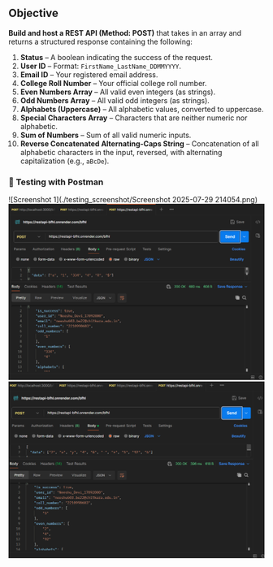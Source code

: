 ## Objective

**Build and host a REST API (Method: POST)** that takes in an array and returns a structured response containing the following:

1. **Status** – A boolean indicating the success of the request.  
2. **User ID** – Format: `FirstName_LastName_DDMMYYYY`.  
3. **Email ID** – Your registered email address.  
4. **College Roll Number** – Your official college roll number.  
5. **Even Numbers Array** – All valid even integers (as strings).  
6. **Odd Numbers Array** – All valid odd integers (as strings).  
7. **Alphabets (Uppercase)** – All alphabetic values, converted to uppercase.  
8. **Special Characters Array** – Characters that are neither numeric nor alphabetic.  
9. **Sum of Numbers** – Sum of all valid numeric inputs.  
10. **Reverse Concatenated Alternating-Caps String** – Concatenation of all alphabetic characters in the input, reversed, with alternating capitalization (e.g., `aBcDe`).

### 📸 Testing with Postman

![Screenshot 1](./testing_screenshot/Screenshot 2025-07-29 214054.png)
![Screenshot 2](./testing_screenshot/Screenshot%202025-07-29%20214205.png)
![Screenshot 3](./testing_screenshot/Screenshot%202025-07-29%20214319.png)
